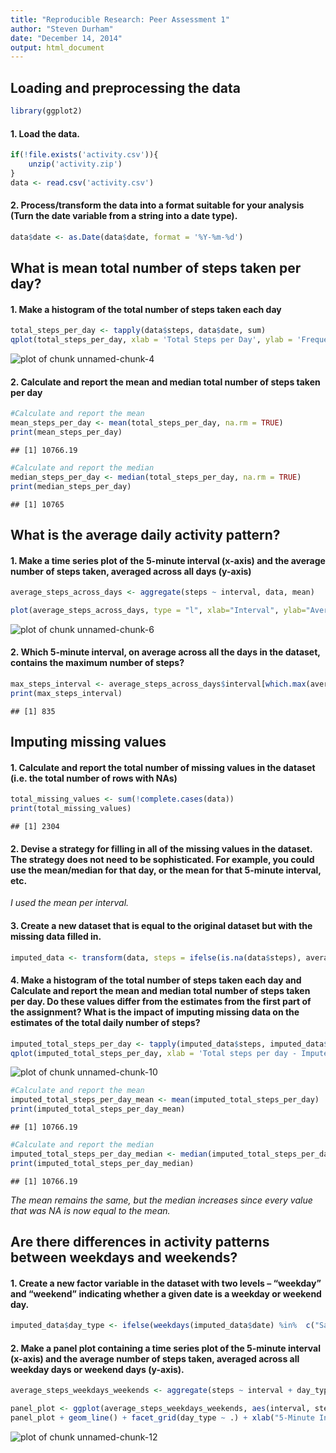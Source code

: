 ```yaml
---
title: "Reproducible Research: Peer Assessment 1"
author: "Steven Durham"
date: "December 14, 2014"
output: html_document
---
```


## Loading and preprocessing the data


```r
library(ggplot2)
```

#### 1. Load the data.


```r
if(!file.exists('activity.csv')){
    unzip('activity.zip')
}
data <- read.csv('activity.csv')
```

#### 2. Process/transform the data into a format suitable for your analysis (Turn the date variable from a string into a date type).


```r
data$date <- as.Date(data$date, format = '%Y-%m-%d')
```

## What is mean total number of steps taken per day?

#### 1. Make a histogram of the total number of steps taken each day


```r
total_steps_per_day <- tapply(data$steps, data$date, sum)
qplot(total_steps_per_day, xlab = 'Total Steps per Day', ylab = 'Frequency', binwidth = 500)
```

![plot of chunk unnamed-chunk-4](figure/unnamed-chunk-4-1.png) 

#### 2. Calculate and report the mean and median total number of steps taken per day


```r
#Calculate and report the mean
mean_steps_per_day <- mean(total_steps_per_day, na.rm = TRUE)
print(mean_steps_per_day)
```

```
## [1] 10766.19
```

```r
#Calculate and report the median
median_steps_per_day <- median(total_steps_per_day, na.rm = TRUE)
print(median_steps_per_day)
```

```
## [1] 10765
```

## What is the average daily activity pattern?

#### 1. Make a time series plot of the 5-minute interval (x-axis) and the average number of steps taken, averaged across all days (y-axis)


```r
average_steps_across_days <- aggregate(steps ~ interval, data, mean)

plot(average_steps_across_days, type = "l", xlab="Interval", ylab="Average Steps Taken", main="Average Steps Across All Days")
```

![plot of chunk unnamed-chunk-6](figure/unnamed-chunk-6-1.png) 

#### 2. Which 5-minute interval, on average across all the days in the dataset, contains the maximum number of steps?


```r
max_steps_interval <- average_steps_across_days$interval[which.max(average_steps_across_days$steps)]
print(max_steps_interval)
```

```
## [1] 835
```

## Imputing missing values

#### 1. Calculate and report the total number of missing values in the dataset (i.e. the total number of rows with NAs)


```r
total_missing_values <- sum(!complete.cases(data))
print(total_missing_values)
```

```
## [1] 2304
```

#### 2. Devise a strategy for filling in all of the missing values in the dataset. The strategy does not need to be sophisticated. For example, you could use the mean/median for that day, or the mean for that 5-minute interval, etc.

*I used the mean per interval.*

#### 3. Create a new dataset that is equal to the original dataset but with the missing data filled in.


```r
imputed_data <- transform(data, steps = ifelse(is.na(data$steps), average_steps_across_days$steps[match(data$interval, average_steps_across_days$interval)], data$steps))
```

#### 4. Make a histogram of the total number of steps taken each day and Calculate and report the mean and median total number of steps taken per day. Do these values differ from the estimates from the first part of the assignment? What is the impact of imputing missing data on the estimates of the total daily number of steps?


```r
imputed_total_steps_per_day <- tapply(imputed_data$steps, imputed_data$date, sum)
qplot(imputed_total_steps_per_day, xlab = 'Total steps per day - Imputed', ylab = 'Frequency', binwidth = 500)
```

![plot of chunk unnamed-chunk-10](figure/unnamed-chunk-10-1.png) 

```r
#Calculate and report the mean
imputed_total_steps_per_day_mean <- mean(imputed_total_steps_per_day)
print(imputed_total_steps_per_day_mean)
```

```
## [1] 10766.19
```

```r
#Calculate and report the median
imputed_total_steps_per_day_median <- median(imputed_total_steps_per_day)
print(imputed_total_steps_per_day_median)
```

```
## [1] 10766.19
```

*The mean remains the same, but the median increases since every value that was NA is now equal to the mean.*

## Are there differences in activity patterns between weekdays and weekends?

#### 1. Create a new factor variable in the dataset with two levels – “weekday” and “weekend” indicating whether a given date is a weekday or weekend day.


```r
imputed_data$day_type <- ifelse(weekdays(imputed_data$date) %in%  c("Saturday", "Sunday"),'weekend','weekday')
```

#### 2. Make a panel plot containing a time series plot of the 5-minute interval (x-axis) and the average number of steps taken, averaged across all weekday days or weekend days (y-axis).


```r
average_steps_weekdays_weekends <- aggregate(steps ~ interval + day_type, imputed_data, mean)

panel_plot <- ggplot(average_steps_weekdays_weekends, aes(interval, steps))
panel_plot + geom_line() + facet_grid(day_type ~ .) + xlab("5-Minute Interval") + ylab("Average Steps Taken")
```

![plot of chunk unnamed-chunk-12](figure/unnamed-chunk-12-1.png) 

